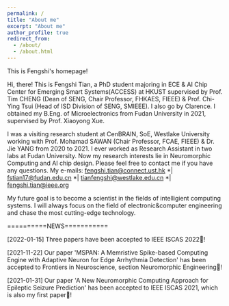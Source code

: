 ```yaml
---
permalink: /
title: "About me"
excerpt: "About me"
author_profile: true
redirect_from: 
  - /about/
  - /about.html
---
```


This is Fengshi's homepage!

Hi, there! This is Fengshi Tian, a PhD student majoring in ECE & AI Chip Center for Emerging Smart Systems(ACCESS) at HKUST supervised by Prof. Tim CHENG (Dean of SENG, Chair Professor, FHKAES, FIEEE) & Prof. Chi-Ying Tsui (Head of ISD Division of SENG, SMIEEE). I also go by Clarence. I obtained my B.Eng. of Microelectronics from Fudan University in 2021, supervised by Prof. Xiaoyong Xue. 

I was a visiting research student at CenBRAIN, SoE, Westlake University working with Prof. Mohamad SAWAN (Chair Professor, FCAE, FIEEE) & Dr. Jie YANG from 2020 to 2021. I ever worked as Research Assistant in two labs at Fudan University. Now my research interests lie in Neuromorphic Computing and AI chip design. Please feel free to contact me if you have any questions. My e-mails: fengshi.tian@connect.ust.hk *| fstian17@fudan.edu.cn *| tianfengshi@westlake.edu.cn *| fengshi.tian@ieee.org

My future goal is to become a scientist in the fields of intelligient computing systems. I will always focus on the field of electronic&computer engineering and chase the most cutting-edge technology. 


==========NEWS===========

[2022-01-15] Three papers have been accepted to IEEE ISCAS 2022🎉!

[2021-11-22] Our paper 'MSPAN: A Memristive Spike-based Computing Engine with Adaptive Neuron for Edge Arrhythmia Detection' has been accepted to Frontiers in Neuroscience, section Neuromorphic Engineering🎉!

[2021-01-31] Our paper 'A New Neuromorphic Computing Approach for Epileptic Seizure Prediction' has been accepted to IEEE ISCAS 2021, which is also my first paper🎉!

